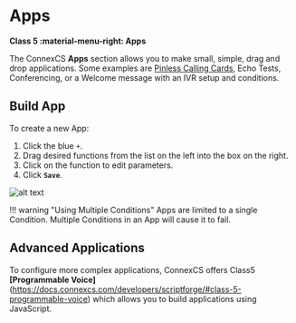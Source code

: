 # Apps
**Class 5 :material-menu-right: Apps**

The ConnexCS **Apps** section allows you to make small, simple, drag and drop applications. Some examples are [Pinless Calling Cards](https://docs.connexcs.com/calling-card/), Echo Tests, Conferencing, or a Welcome message with an IVR setup and conditions. 

## Build App
To create a new App:

1. Click the blue `+`.
2. Drag desired functions from the list on the left into the box on the right.
3. Click on the function to edit parameters. 
4. Click **`Save`**. 

![alt text][apps]

!!! warning "Using Multiple Conditions"
    Apps are limited to a single Condition. Multiple Conditions in an App will cause it to fail.  
    
## Advanced Applications
To configure more complex applications, ConnexCS offers Class5 **[Programmable Voice]**(https://docs.connexcs.com/developers/scriptforge/#class-5-programmable-voice) which allows you to build applications using JavaScript.    
    

[apps]: /class5/img/apps.png "Add App"



